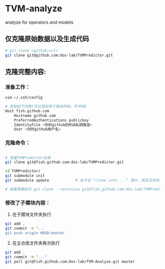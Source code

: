 # TVM-analyze
analyze for operators and models

## 仅克隆原始数据以及生成代码

```bash
# git clone <github:url>
git clone git@github.com:dos-lab/TVMPredictor.git
```

## 克隆完整内容:

### 准备工作：

``` bash
vim ~/.ssh/config

# 添加如下内容(可以添加多个类似的块，不冲突)
Host fish.github.com
    Hostname github.com
    PreferredAuthentications publickey
    IdentityFile <你的github的RSA私钥路径>
    User <你的github用户名>
```

### 克隆命令：

```bash

# 克隆TVMPredictor仓库
git clone git@fish.github.com:dos-lab/TVMPredictor.git

cd TVMPredictor/
git submodule init
git submodule update            # 会卡在 "clone into ..." 很久，其实正在处理

# 或者直接执行 git clone --recursive git@fish.github.com:dos-lab/TVMPredictor.git
```


### 修改了子模块内容：
1. 在子模块文件夹执行

```bash
git add .
git commit -m "...
git push origin HEAD:master
```

2. 在主仓库文件夹再次执行

```bash
git add .
git commit -m "..."
git pull git@fish.github.com:dos-lab/TVM-Analyze.git master
```